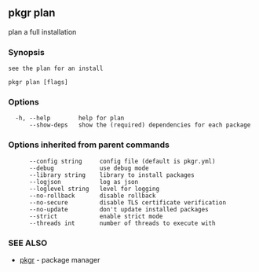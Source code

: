 ## pkgr plan

plan a full installation

### Synopsis


	see the plan for an install
 

```
pkgr plan [flags]
```

### Options

```
  -h, --help        help for plan
      --show-deps   show the (required) dependencies for each package
```

### Options inherited from parent commands

```
      --config string     config file (default is pkgr.yml)
      --debug             use debug mode
      --library string    library to install packages
      --logjson           log as json
      --loglevel string   level for logging
      --no-rollback       disable rollback
      --no-secure         disable TLS certificate verification
      --no-update         don't update installed packages
      --strict            enable strict mode
      --threads int       number of threads to execute with
```

### SEE ALSO

* [pkgr](pkgr.md)	 - package manager

